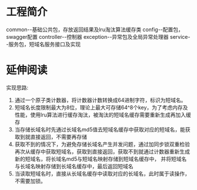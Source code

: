 # 工程简介
common--基础公共包，存放返回结果及lru淘汰算法缓存类
config--配置包，swagger配置
controller--控制器
exception--异常包及全局异常处理器
service--服务包，短域名服务接口及实现

# 延伸阅读
实现思路:
1. 通过一个原子类计数器，将计数器计数转换成64进制字符，标识为短域名。
2. 短域名长度限制最大为8位，理论上最大可存储64^8个key，为了考虑内存及性能，使用lru算法进行缓存淘汰，被淘汰的短域名缓存需要重新生成再加入缓存
3. 当存储长域名时先通过长域名md5值去短域名缓存中获取对应的短域名，能获取到就直接返回，不需要再存储
4. 获取不到的情况下，为避免存储长域名产生并发问题，通过加同步锁双重检验再次从缓存中获取短域名，获取到直接返回，获取不到就通过计数器重新生成新的短域名，将长域名md5与短域名映射存储到短域名缓存中， 并将短域名与长域名映射存储到长域名缓存中，最后返回短域名
5. 当读取短域名时，直接从长域名缓存中读取对应的长域名，此时属于读操作，不需要加锁。